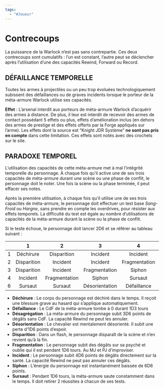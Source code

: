 ```yaml
---
tags:
  - "#Joueur"
---
```

# Contrecoups

La puissance de la Warlock n’est pas sans contrepartie. Ces deux contrecoups sont cumulatifs : l’un est constant, l’autre peut se déclencher après l’utilisation d’une des capacités Rewind, Forward ou Record.

## DÉFAILLANCE TEMPORELLE

Toutes les armes à projectiles ou un peu trop évoluées technologiquement subissent des défaillances ou de graves incidents lorsque le porteur de la méta-armure Warlock utilise ses capacités.

**Effet** : L’arsenal interdit aux porteurs de méta-armure Warlock d’acquérir des armes à distance. De plus, il leur est interdit de recevoir des armes de contact possédant 5 effets ou plus, effets d’amélioration inclus (en dehors des armes de prestige et des effets offerts par la Forge appliqués sur l’arme). Les effets dont la source est “Knight JDR Système” **ne sont pas pris en compte** dans cette limitation. Ces effets sont notés avec des crochets sur le site.

## PARADOXE TEMPOREL

L’utilisation des capacités de cette méta-armure met à mal l’intégrité temporelle du personnage. À chaque fois qu’il active une de ses trois capacités de méta-armure durant une scène ou une phase de conflit, le personnage doit le noter. Une fois la scène ou la phase terminée, il peut effacer ses notes.

Après la première utilisation, à chaque fois qu’il utilise une de ses trois capacités de méta-armure, le personnage doit effectuer un test base _Sang-Froid_ ou _Hargne_, sans prendre en compte les overdrives, pour résister aux effets temporels. La difficulté du test est égale au nombre d’utilisations de capacités de la méta-armure durant la scène ou la phase de conflit.

Si le teste échoue, le personnage doit lancer 2D6 et se référer au tableau suivant :

|     |      1      |       2       |       3        |       4       |       5        |       6        |
| :-: | :---------: | :-----------: | :------------: | :-----------: | :------------: | :------------: |
|  1  |  Déchirure  |  Disparition  |    Incident    |   Incident    |     Siphon     |    Sursaut     |
|  2  | Disparition |   Incident    |    Incident    | Fragmentation |     Siphon     |    Sursaut     |
|  3  | Disparition |   Incident    | Fragmentation  |    Siphon     |    Sursaut     | Désorientation |
|  4  |  Incident   | Fragmentation |     Siphon     |    Sursaut    | Désorientation | Désagrégation  |
|  6  |   Sursaut   |    Sursaut    | Désorientation |  Défaillance  |  Défaillance   |  Défaillance   |



- **Déchirure** : Le corps du personnage est déchiré dans le temps. Il reçoit une blessure grave au hasard qui s’applique automatiquement.
- **Défaillance** : Le CdF de la méta-armure tombe à 0 durant 1D3 tours
- **Désagrégation** : La méta-armure du personnage subit 3D6 points de dégâts sans CdF. La capacité Rewind ne peut les annuler.
- **Désorientation** : Le chevalier est mentalement désorienté. Il subit une perte d‘1D6 points d’espoir.
- **Disparition** : Dans un flash, le personnage disparaît de la scène et n’en revient qu’à la fin.
- **Fragmentation** : Le personnage subit des dégâts sur sa psyché et oublie qui il est pendant 1D6 tours. Au MJ et PJ d’improviser.
- **Incident** : Le personnage subit 4D6 points de dégâts directement sur la santé. La capacité Rewind ne peut pas annuler ces dégâts.
- **Siphon** : L’énergie du personnage est instantanément baissée de 6D6 points.
- **Sursaut** : Pendant 1D6 tours, la méta-armure saute constamment dans le temps. Il doit retirer 2 réussites à chacun de ses tests.